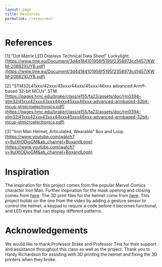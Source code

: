 ```yaml
---
layout: page
title: Resources
permalink: /resources/
---
```


# References
[1] "Dot Matrix LED Displays Technical Data Sheet" Luckylight. [https://www.tme.eu/Document/3d4d184101956f5195f2358973cd1457/KWM-20882XUYB.pdf](https://www.tme.eu/Document/3d4d184101956f5195f2358973cd1457/KWM-20882XUYB.pdf)

[2] "STM32L41xxx/42xxx/43xxx/44xxx/45xxx/46xxx advanced Arm®-based 32-bit MCUs" STM. [https://pages.hmc.edu/brake/class/e155/fa23/assets/doc/rm0394-stm32l41xxx42xxx43xxx44xxx45xxx46xxx-advanced-armbased-32bit-mcus-stmicroelectronics.pdf](https://pages.hmc.edu/brake/class/e155/fa23/assets/doc/rm0394-stm32l41xxx42xxx43xxx44xxx45xxx46xxx-advanced-armbased-32bit-mcus-stmicroelectronics.pdf)

[3] "Iron Man Helmet, Articulated, Wearable" Box and Loop. [https://www.youtube.com/watch?v=9uIXtODioGM&ab_channel=BoxandLoop](https://www.youtube.com/watch?v=9uIXtODioGM&ab_channel=BoxandLoop)

# Inspiration

The inspiration for this project comes from the popular Marvel Comics character Iron Man. Further inspiration for the mask opening and closing comes from [here](https://youtu.be/9uIXtODioGM?si=inA8PGjUw7Hp7eMh). The 3D print files for the helmet come from [here](https://cults3d.com/en/3d-model/various/iron-man-helmet-articulated-wearable). This project builds on the one from the video by adding a gesture sensor to control the helmet, a keypad to require a code before it becomes functional, and LED eyes that can display different patterns.


# Acknowledgements

We would like to thank Professor Brake and Professor Tina for their support and assistance throughout this class as well as the project. Thank you to Hardy Richardson for assisting with 3D printing the helmet and fixing the 3D printers when they broke.
